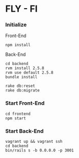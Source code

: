 # FLY - FI

### Initialize

Front-End
```
npm install
```

Back-End
```
cd backend
rvm install 2.5.8
rvm use default 2.5.8
bundle install

rake db:reset
rake db:migrate
```


### Start Front-End
```
cd frontend
npm start
```

### Start Back-End
```
vagrant up && vagrant ssh
cd backend
bin/rails s -b 0.0.0.0 -p 3001
```